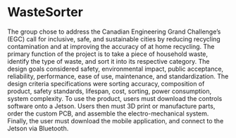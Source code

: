 # WasteSorter
The group chose to address the Canadian Engineering Grand Challenge’s (EGC) call for inclusive, safe, and sustainable cities by reducing recycling contamination and at improving the accuracy of at home recycling.
The primary function of the project is to take a piece of household waste, identify the type of waste, and sort it into its respective category. The design goals considered safety, environmental impact, public acceptance, reliability, performance, ease of use, maintenance, and standardization. The design criteria specifications were sorting accuracy, composition of product, safety standards, lifespan, cost, sorting, power consumption, system complexity.
To use the product, users must download the controls software onto a Jetson. Users then must 3D print or manufacture parts, order the custom PCB, and assemble the electro-mechanical system. Finally, the user must download the mobile application, and connect to the Jetson via Bluetooth.
